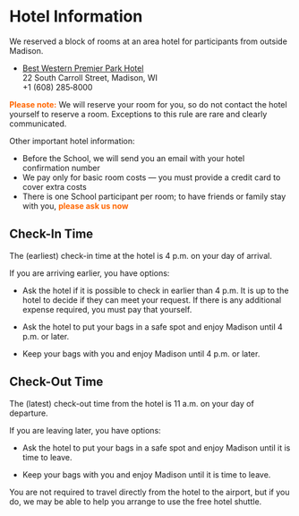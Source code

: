 <style type="text/css">
  .hi { font-weight: bold; color: #FF6600; }
</style>

# Hotel Information

We reserved a block of rooms at an area hotel for participants from outside Madison.

*   [Best Western Premier Park Hotel](https://parkhotelmadison.com/)<br>
    22 South Carroll Street, Madison, WI<br>+1&nbsp;(608)&nbsp;285&#8209;8000

<span class="hi">Please note:</span>
We will reserve your room for you, so do not contact the hotel yourself to reserve a room.
Exceptions to this rule are rare and clearly communicated.

Other important hotel information:

*   Before the School, we will send you an email with your hotel confirmation number
*   We pay only for basic room costs&nbsp;&mdash; you must provide a credit card to cover extra costs
*   There is one School participant per room;
    to have friends or family stay with you, <span class="hi">please ask us now</span>

## Check-In Time

The (earliest) check-in time at the hotel is 4 p.m. on your day of arrival.

If you are arriving earlier, you have options:

*   Ask the hotel if it is possible to check in earlier than 4 p.m.
    It is up to the hotel to decide if they can meet your request.
    If there is any additional expense required, you must pay that yourself.

*   Ask the hotel to put your bags in a safe spot and enjoy Madison until 4 p.m. or later.

*   Keep your bags with you and enjoy Madison until 4 p.m. or later.

## Check-Out Time

The (latest) check-out time from the hotel is 11 a.m. on your day of departure.

If you are leaving later, you have options:

*   Ask the hotel to put your bags in a safe spot and enjoy Madison until it is time to leave.

*   Keep your bags with you and enjoy Madison until it is time to leave.

You are not required to travel directly from the hotel to the airport,
but if you do, we may be able to help you arrange to use the free hotel shuttle.
